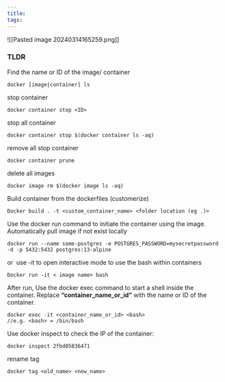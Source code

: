 ```yaml
---
title: 
tags:
---
```

![[Pasted image 20240314165259.png]]

### **TLDR**


Find the name or ID of the image/ container
```
docker [image|container] ls
```

stop container
```
docker container stop <ID>
```

stop all container
```
docker container stop $(docker container ls -aq)
```

remove all stop container
```
docker container prune
```

delete all images
```
docker image rm $(docker image ls -aq)
```

Build container from the dockerfiles (customerize)
```
Docker build . -t <custom_container_name> <folder location (eg .)>
```

Use the docker run command to initiate the container using the image. Automatically pull image if not exist locally
```
docker run --name some-postgres -e POSTGRES_PASSWORD=mysecretpassword -d -p 5432:5432 postgres:13-alpine
```
or  use -it to open interactive mode to use the bash within containers
```
Docker run -it < image name> bash   
```

After run, Use the docker exec command to start a shell inside the container. Replace **“container_name_or_id”** with the name or ID of the container.
```
docker exec -it <container_name_or_id> <bash>
//e.g. <bash> = /bin/bash
```

Use docker inspect to check the IP of the container:
```
docker inspect 2fbd05836471
```

rename tag
```
docker tag <old_name> <new_name>
```

